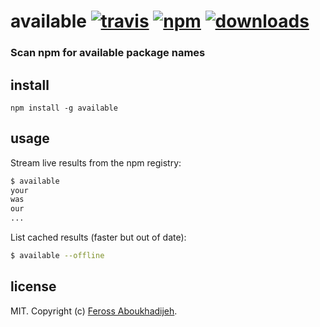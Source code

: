 # available [![travis][travis-image]][travis-url] [![npm][npm-image]][npm-url] [![downloads][downloads-image]][downloads-url]

[travis-image]: https://img.shields.io/travis/feross/available/master.svg
[travis-url]: https://travis-ci.org/feross/available
[npm-image]: https://img.shields.io/npm/v/available.svg
[npm-url]: https://npmjs.org/package/available
[downloads-image]: https://img.shields.io/npm/dm/available.svg
[downloads-url]: https://npmjs.org/package/available

### Scan npm for available package names

## install

```
npm install -g available
```

## usage

Stream live results from the npm registry:

```bash
$ available
your
was
our
...
```

List cached results (faster but out of date):

```bash
$ available --offline
```

## license

MIT. Copyright (c) [Feross Aboukhadijeh](http://feross.org).
